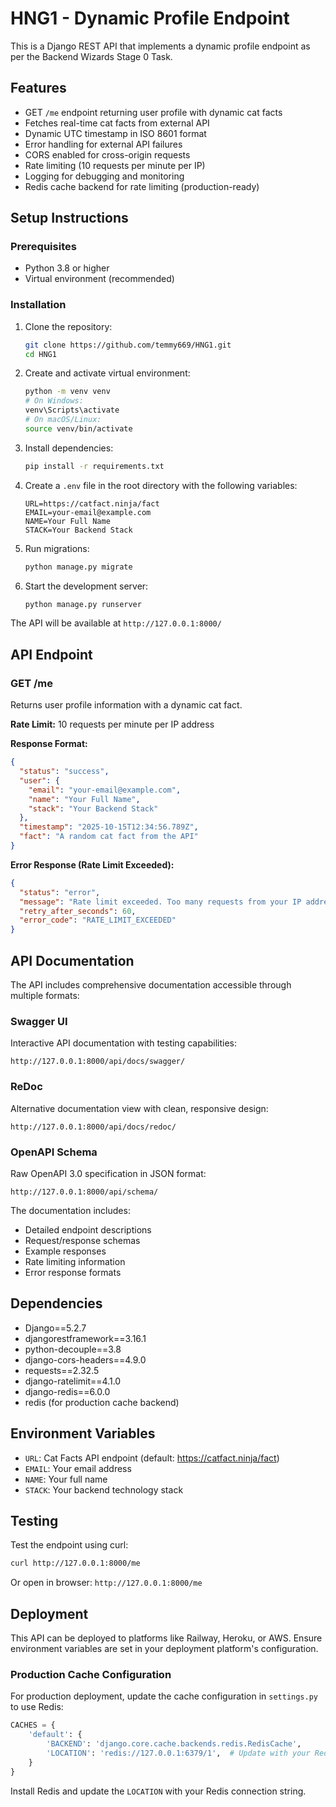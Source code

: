 # HNG1 - Dynamic Profile Endpoint

This is a Django REST API that implements a dynamic profile endpoint as per the Backend Wizards Stage 0 Task.

## Features

- GET `/me` endpoint returning user profile with dynamic cat facts
- Fetches real-time cat facts from external API
- Dynamic UTC timestamp in ISO 8601 format
- Error handling for external API failures
- CORS enabled for cross-origin requests
- Rate limiting (10 requests per minute per IP)
- Logging for debugging and monitoring
- Redis cache backend for rate limiting (production-ready)

## Setup Instructions

### Prerequisites

- Python 3.8 or higher
- Virtual environment (recommended)

### Installation

1. Clone the repository:
   ```bash
   git clone https://github.com/temmy669/HNG1.git
   cd HNG1
   ```

2. Create and activate virtual environment:
   ```bash
   python -m venv venv
   # On Windows:
   venv\Scripts\activate
   # On macOS/Linux:
   source venv/bin/activate
   ```

3. Install dependencies:
   ```bash
   pip install -r requirements.txt
   ```

4. Create a `.env` file in the root directory with the following variables:
   ```
   URL=https://catfact.ninja/fact
   EMAIL=your-email@example.com
   NAME=Your Full Name
   STACK=Your Backend Stack
   ```

5. Run migrations:
   ```bash
   python manage.py migrate
   ```

6. Start the development server:
   ```bash
   python manage.py runserver
   ```

The API will be available at `http://127.0.0.1:8000/`

## API Endpoint

### GET /me

Returns user profile information with a dynamic cat fact.

**Rate Limit:** 10 requests per minute per IP address

**Response Format:**
```json
{
  "status": "success",
  "user": {
    "email": "your-email@example.com",
    "name": "Your Full Name",
    "stack": "Your Backend Stack"
  },
  "timestamp": "2025-10-15T12:34:56.789Z",
  "fact": "A random cat fact from the API"
}
```

**Error Response (Rate Limit Exceeded):**
```json
{
  "status": "error",
  "message": "Rate limit exceeded. Too many requests from your IP address.",
  "retry_after_seconds": 60,
  "error_code": "RATE_LIMIT_EXCEEDED"
}
```

## API Documentation

The API includes comprehensive documentation accessible through multiple formats:

### Swagger UI
Interactive API documentation with testing capabilities:
```
http://127.0.0.1:8000/api/docs/swagger/
```

### ReDoc
Alternative documentation view with clean, responsive design:
```
http://127.0.0.1:8000/api/docs/redoc/
```

### OpenAPI Schema
Raw OpenAPI 3.0 specification in JSON format:
```
http://127.0.0.1:8000/api/schema/
```

The documentation includes:
- Detailed endpoint descriptions
- Request/response schemas
- Example responses
- Rate limiting information
- Error response formats

## Dependencies

- Django==5.2.7
- djangorestframework==3.16.1
- python-decouple==3.8
- django-cors-headers==4.9.0
- requests==2.32.5
- django-ratelimit==4.1.0
- django-redis==6.0.0
- redis (for production cache backend)

## Environment Variables

- `URL`: Cat Facts API endpoint (default: https://catfact.ninja/fact)
- `EMAIL`: Your email address
- `NAME`: Your full name
- `STACK`: Your backend technology stack

## Testing

Test the endpoint using curl:
```bash
curl http://127.0.0.1:8000/me
```

Or open in browser: `http://127.0.0.1:8000/me`

## Deployment

This API can be deployed to platforms like Railway, Heroku, or AWS. Ensure environment variables are set in your deployment platform's configuration.

### Production Cache Configuration

For production deployment, update the cache configuration in `settings.py` to use Redis:

```python
CACHES = {
    'default': {
        'BACKEND': 'django.core.cache.backends.redis.RedisCache',
        'LOCATION': 'redis://127.0.0.1:6379/1',  # Update with your Redis URL
    }
}
```

Install Redis and update the `LOCATION` with your Redis connection string.


